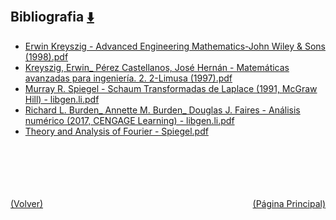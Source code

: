 
<html>
<body>
<h2>Bibliografia <a href="https://downgit.github.io/#/home?url=https://github.com/Apuntes-FIUBA/Apuntes-Electronica/tree/main/95 - Computación/9504 - Analisis Numerico I/Comision Schwarz-Sosa/Bibliografia" style="font-size:20px">  ⬇️ </a></h2>
<ul>
    <li><a href="Erwin Kreyszig - Advanced Engineering Mathematics-John Wiley & Sons (1998).pdf">Erwin Kreyszig - Advanced Engineering Mathematics-John Wiley & Sons (1998).pdf</a></li>
    <li><a href="Kreyszig, Erwin_ Pérez Castellanos, José Hernán - Matemáticas avanzadas para ingeniería. 2. 2-Limusa (1997).pdf">Kreyszig, Erwin_ Pérez Castellanos, José Hernán - Matemáticas avanzadas para ingeniería. 2. 2-Limusa (1997).pdf</a></li>
    <li><a href="Murray R. Spiegel - Schaum Transformadas de Laplace (1991, McGraw Hill) - libgen.li.pdf">Murray R. Spiegel - Schaum Transformadas de Laplace (1991, McGraw Hill) - libgen.li.pdf</a></li>
    <li><a href="Richard L. Burden_ Annette M. Burden_ Douglas J. Faires - Análisis numérico (2017, CENGAGE Learning) - libgen.li.pdf">Richard L. Burden_ Annette M. Burden_ Douglas J. Faires - Análisis numérico (2017, CENGAGE Learning) - libgen.li.pdf</a></li>
    <li><a href="Theory and Analysis of Fourier - Spiegel.pdf">Theory and Analysis of Fourier - Spiegel.pdf</a></li>
</ul>
</body>
</html>



<br><br><br><br><br><a href="../" style="float: left">(Volver)</a> <a href="https://apuntes-fiuba.github.io/Apuntes-Electronica" style="float: right">(Página Principal)</a>
